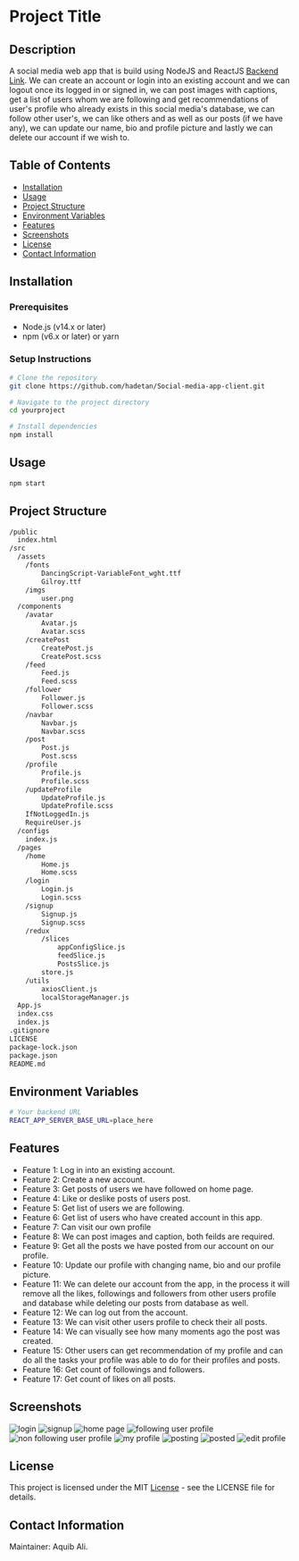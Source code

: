 # Project Title

## Description
A social media web app that is build using NodeJS and ReactJS [Backend Link](https://github.com/hadetan/Social-media-app-server). We can create an account or login into an existing account and we can logout once its logged in or signed in, we can post images with captions, get a list of users whom we are following and get recommendations of user's profile who already exists in this social media's database, we can follow other user's, we can like others and as well as our posts (if we have any), we can update our name, bio and profile picture and lastly we can delete our account if we wish to.

## Table of Contents
- [Installation](#installation)
- [Usage](#usage)
- [Project Structure](#project-structure)
- [Environment Variables](#environment-variables)
- [Features](#features)
- [Screenshots](#screenshots)
- [License](#license)
- [Contact Information](#contact-information)

## Installation
### Prerequisites
- Node.js (v14.x or later)
- npm (v6.x or later) or yarn

### Setup Instructions
```bash
# Clone the repository
git clone https://github.com/hadetan/Social-media-app-client.git

# Navigate to the project directory
cd yourproject

# Install dependencies
npm install
```

## Usage
```bash
npm start
```

## Project Structure
```bash
/public
  index.html
/src
  /assets
    /fonts
        DancingScript-VariableFont_wght.ttf
        Gilroy.ttf
    /imgs
        user.png
  /components
    /avatar
        Avatar.js
        Avatar.scss
    /createPost
        CreatePost.js
        CreatePost.scss
    /feed
        Feed.js
        Feed.scss
    /follower
        Follower.js
        Follower.scss
    /navbar
        Navbar.js
        Navbar.scss
    /post
        Post.js
        Post.scss
    /profile
        Profile.js
        Profile.scss
    /updateProfile
        UpdateProfile.js
        UpdateProfile.scss
    IfNotLoggedIn.js
    RequireUser.js
  /configs
    index.js
  /pages
    /home
        Home.js
        Home.scss
    /login
        Login.js
        Login.scss
    /signup
        Signup.js
        Signup.scss
    /redux
        /slices
            appConfigSlice.js
            feedSlice.js
            PostsSlice.js
        store.js
    /utils
        axiosClient.js
        localStorageManager.js
  App.js
  index.css
  index.js
.gitignore
LICENSE
package-lock.json
package.json
README.md
```

## Environment Variables
```bash
# Your backend URL
REACT_APP_SERVER_BASE_URL=place_here
```

## Features

- Feature 1: Log in into an existing account.
- Feature 2: Create a new account.
- Feature 3: Get posts of users we have followed on home page.
- Feature 4: Like or deslike posts of users post.
- Feature 5: Get list of users we are following.
- Feature 6: Get list of users who have created account in this app.
- Feature 7: Can visit our own profile
- Feature 8: We can post images and caption, both feilds are required.
- Feature 9: Get all the posts we have posted from our account on our profile.
- Feature 10: Update our profile with changing name, bio and our profile picture.
- Feature 11: We can delete our account from the app, in the process it will remove all the likes, followings and followers from other users profile and database while deleting our posts from database as well.
- Feature 12: We can log out from the account.
- Feature 13: We can visit other users profile to check their all posts.
- Feature 14: We can visually see how many moments ago the post was created.
- Feature 15: Other users can get recommendation of my profile and can do all the tasks your profile was able to do for their profiles and posts.
- Feature 16: Get count of followings and followers.
- Feature 17: Get count of likes on all posts.

## Screenshots
![login](./screenshots/1.png)
![signup](./screenshots/2.png)
![home page](./screenshots/3.png)
![following user profile](./screenshots/4.png)
![non following user profile](./screenshots/5.png)
![my profile](./screenshots/6.png)
![posting](./screenshots/7.png)
![posted](./screenshots/8.png)
![edit profile](./screenshots/9.png)

## License
This project is licensed under the MIT [License](./LICENSE) - see the LICENSE file for details.

## Contact Information
Maintainer: Aquib Ali.